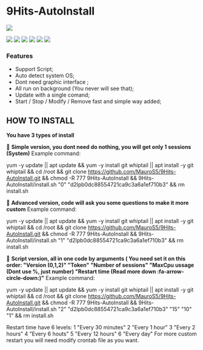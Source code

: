 # 9Hits-AutoInstall

![](https://pbs.twimg.com/profile_images/801085299988123649/RyfqK0ww_200x200.jpg)

![](https://img.shields.io/github/stars/pandao/editor.md.svg) ![](https://img.shields.io/github/forks/pandao/editor.md.svg) ![](https://img.shields.io/github/tag/pandao/editor.md.svg) ![](https://img.shields.io/github/release/pandao/editor.md.svg) ![](https://img.shields.io/github/issues/pandao/editor.md.svg) ![](https://img.shields.io/bower/v/editor.md.svg)

### Features

- Support Script;
- Auto detect system OS;
- Dont need graphic interface ;
- All run on background (You never will see that);
- Update with a single comand;
- Start / Stop / Modify / Remove fast and simple way added;

## **HOW TO INSTALL**

**You have 3 types of install**

📌 **Simple version, you dont need do nothing, you will get only 1 sessions (System)**
Example command:

yum -y update || apt update && yum -y install git whiptail || apt install -y git whiptail && cd /root && git clone https://github.com/MauroS5/9Hits-AutoInstall.git && chmod -R 777 9Hits-AutoInstall && 9Hits-AutoInstall/install.sh "0" "d2lpb0dc88554721ca9c3a6a1ef710b3" && rm install.sh

 📌 **Advanced version, code will ask you some questions to make it more custom**
Example command:

yum -y update || apt update && yum -y install git whiptail || apt install -y git whiptail && cd /root && git clone https://github.com/MauroS5/9Hits-AutoInstall.git && chmod -R 777 9Hits-AutoInstall && 9Hits-AutoInstall/install.sh "1" "d2lpb0dc88554721ca9c3a6a1ef710b3" && rm install.sh

📌 **Script version, all in one code by arguments ( You need set it on this order: "Version (0,1,2)" "Token" "Number of sessions" "MaxCpu ussage (Dont use %, just number) "Restart time (Read more down :fa-arrow-circle-down:)"**
Example command:

yum -y update || apt update && yum -y install git whiptail || apt install -y git whiptail && cd /root && git clone https://github.com/MauroS5/9Hits-AutoInstall.git && chmod -R 777 9Hits-AutoInstall && 9Hits-AutoInstall/install.sh "2" "d2lpb0dc88554721ca9c3a6a1ef710b3" "15" "10" "1" && rm install.sh

Restart time have 6 levels:
1 "Every 30 minutes"
2 "Every 1 hour"
3 "Every 2 hours"
4 "Every 6 houts" 
5 "Every 12 hours"
6 "Every day"
For more custom restart you will need modify crontab file as you want.
